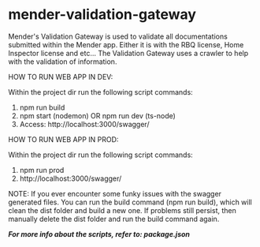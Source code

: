 # mender-validation-gateway
Mender's Validation Gateway is used to validate all documentations submitted within the Mender app.
Either it is with the RBQ license, Home Inspector license and etc...
The Validation Gateway uses a crawler to help with the validation of information.

HOW TO RUN WEB APP IN DEV:

Within the project dir run the following script commands:
1.  npm run build
2.  npm start  (nodemon)   OR   npm run dev     (ts-node)
3.  Access: http://localhost:3000/swagger/

HOW TO RUN WEB APP IN PROD:

Within the project dir run the following script commands: 
1.  npm run prod
2.  http://localhost:3000/swagger/


NOTE: If you ever encounter some funky issues with the swagger generated files. 
      You can run the build command (npm run build), which will clean the dist folder and build a new one.
      If problems still persist, then manually delete the dist folder and run the build command again.
      
***For more info about the scripts, refer to: package.json***
   
